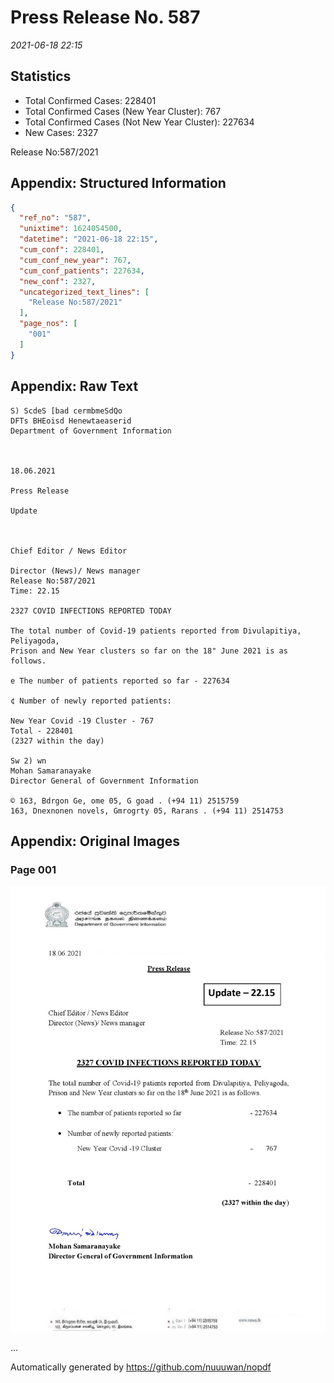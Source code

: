 
# Press Release No. 587
*2021-06-18 22:15*
## Statistics
* Total Confirmed Cases: 228401
* Total Confirmed Cases (New Year Cluster): 767
* Total Confirmed Cases (Not New Year Cluster): 227634
* New Cases: 2327


Release No:587/2021

## Appendix: Structured Information
```json
{
  "ref_no": "587",
  "unixtime": 1624054500,
  "datetime": "2021-06-18 22:15",
  "cum_conf": 228401,
  "cum_conf_new_year": 767,
  "cum_conf_patients": 227634,
  "new_conf": 2327,
  "uncategorized_text_lines": [
    "Release No:587/2021"
  ],
  "page_nos": [
    "001"
  ]
}
```

## Appendix: Raw Text
```text
S) ScdeS [bad cermbmeSdQo
DFTs BHEoisd Henewtaeaserid
Department of Government Information

 

18.06.2021

Press Release

Update

 

Chief Editor / News Editor

Director (News)/ News manager
Release No:587/2021
Time: 22.15

2327 COVID INFECTIONS REPORTED TODAY

The total number of Covid-19 patients reported from Divulapitiya, Peliyagoda,
Prison and New Year clusters so far on the 18" June 2021 is as follows.

e The number of patients reported so far - 227634

¢ Number of newly reported patients:

New Year Covid -19 Cluster - 767
Total - 228401
(2327 within the day)

Sw 2) wn
Mohan Samaranayake
Director General of Government Information

© 163, Bdrgon Ge, ome 05, G goad . (+94 11) 2515759
163, Dnexnonen novels, Gmrogrty 05, Rarans . (+94 11) 2514753

```

## Appendix: Original Images

### Page 001

![page_no](https://raw.githubusercontent.com/nuuuwan/nopdf_data/main/nopdf.dgigovlk.ref587.page001.jpeg)
        

...

Automatically generated by https://github.com/nuuuwan/nopdf

    
    